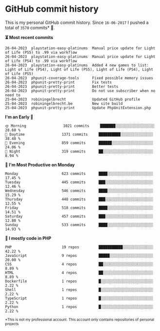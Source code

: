 # GitHub commit history
This is my personal GitHub commit history. Since <!--START_SECTION:first-commit-date-->`16-06-2017`<!--END_SECTION:first-commit-date--> I pushed a total of <!--START_SECTION:total-commit-count-->`3570`<!--END_SECTION:total-commit-count--> commits* 🎉.

<!--START_SECTION:most-recent-commits-->
**⏳ Most recent commits**
                                        
```text
26-04-2023  playstation-easy-platinums  Manual price update for Light of Life (PS5) to .99 via workflow
26-04-2023  playstation-easy-platinums  Manual price update for Light of Life (PS4) to .99 via workflow
26-04-2023  playstation-easy-platinums  Added 4 new games to list: Light of Life (PS4), Light of Life (PS5), Light of Life (PS4), Light of Life (PS5)
26-04-2023  phpunit-coverage-tools      Fixed possible memory issues
26-04-2023  phpunit-pretty-print        Fix tests
26-04-2023  phpunit-pretty-print        Better tests
26-04-2023  phpunit-pretty-print        Do not use subscriber when no need to
25-04-2023  robiningelbrecht            Updated GitHub profile
25-04-2023  robiningelbrecht.be         New site build
25-04-2023  phpunit-pretty-print        Update PhpUnitExtension.php
```
<!--END_SECTION:most-recent-commits-->  

<!--START_SECTION:commits-per-day-time-->
**I&#039;m an Early 🐤**

```text
🌞 Morning                 1021 commits     ███████░░░░░░░░░░░░░░░░░░   28.60 %
🌆 Daytime                 1371 commits     ██████████░░░░░░░░░░░░░░░   38.40 %
🌃 Evening                 859 commits      ██████░░░░░░░░░░░░░░░░░░░   24.06 %
🌙 Night                   319 commits      ██░░░░░░░░░░░░░░░░░░░░░░░   8.94 %
```
<!--END_SECTION:commits-per-day-time-->  

<!--START_SECTION:commits-per-weekday-->
**📅 I&#039;m Most Productive on Monday**

```text
Monday                    623 commits      ████░░░░░░░░░░░░░░░░░░░░░   17.45 %
Tuesday                   445 commits      ███░░░░░░░░░░░░░░░░░░░░░░   12.46 %
Wednesday                 546 commits      ████░░░░░░░░░░░░░░░░░░░░░   15.29 %
Thursday                  448 commits      ███░░░░░░░░░░░░░░░░░░░░░░   12.55 %
Friday                    518 commits      ████░░░░░░░░░░░░░░░░░░░░░   14.51 %
Saturday                  457 commits      ███░░░░░░░░░░░░░░░░░░░░░░   12.80 %
Sunday                    533 commits      ████░░░░░░░░░░░░░░░░░░░░░   14.93 %
```
<!--END_SECTION:commits-per-weekday-->  

<!--START_SECTION:repos-per-language-->
**💬 I mostly code in PHP**

```text
PHP                       19 repos         ███████████░░░░░░░░░░░░░░   42.22 %
JavaScript                9 repos          █████░░░░░░░░░░░░░░░░░░░░   20.00 %
CSS                       4 repos          ██░░░░░░░░░░░░░░░░░░░░░░░   8.89 %
HTML                      4 repos          ██░░░░░░░░░░░░░░░░░░░░░░░   8.89 %
Dockerfile                1 repos          █░░░░░░░░░░░░░░░░░░░░░░░░   2.22 %
Shell                     1 repos          █░░░░░░░░░░░░░░░░░░░░░░░░   2.22 %
TypeScript                1 repos          █░░░░░░░░░░░░░░░░░░░░░░░░   2.22 %
Python                    1 repos          █░░░░░░░░░░░░░░░░░░░░░░░░   2.22 %
```
<!--END_SECTION:repos-per-language-->  

<sub>*This is not my professional account. This account only contains repositories of personal projects</sub>
